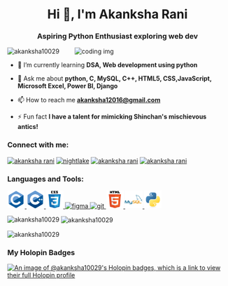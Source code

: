 <h1 align="center">Hi 👋, I'm Akanksha Rani</h1>
<h3 align="center">Aspiring Python Enthusiast exploring web dev</h3>
<img align="right" alt="coding img" width="350" src="https://user-images.githubusercontent.com/74038190/250967618-de30015f-dc5f-4ecf-a49b-ccd2b89776e4.gif"

<p align="left"> <img src="https://komarev.com/ghpvc/?username=akanksha10029&label=Profile%20views&color=0e75b6&style=flat" alt="akanksha10029" /> </p>

- 🌱 I’m currently learning **DSA, Web development using python**

- 💬 Ask me about **python, C, MySQL, C++, HTML5, CSS,JavaScript, Microsoft Excel, Power BI, Django**

- 📫 How to reach me **akanksha12016@gmail.com**


- ⚡ Fun fact **I have a talent for mimicking Shinchan's mischievous antics!**

<h3 align="left">Connect with me:</h3>
<p align="left">
<a href="https://linkedin.com/in/akanksha rani" target="blank"><img align="center" src="https://raw.githubusercontent.com/rahuldkjain/github-profile-readme-generator/master/src/images/icons/Social/linked-in-alt.svg" alt="akanksha rani" height="30" width="40" /></a>
<a href="https://instagram.com/nightlake" target="blank"><img align="center" src="https://raw.githubusercontent.com/rahuldkjain/github-profile-readme-generator/master/src/images/icons/Social/instagram.svg" alt="nightlake" height="30" width="40" /></a>
<a href="https://www.codechef.com/users/akanksha rani" target="blank"><img align="center" src="https://cdn.jsdelivr.net/npm/simple-icons@3.1.0/icons/codechef.svg" alt="akanksha rani" height="30" width="40" /></a>
<a href="https://www.hackerrank.com/akanksha rani" target="blank"><img align="center" src="https://raw.githubusercontent.com/rahuldkjain/github-profile-readme-generator/master/src/images/icons/Social/hackerrank.svg" alt="akanksha rani" height="30" width="40" /></a>
</p>

<h3 align="left">Languages and Tools:</h3>
<p align="left"> <a href="https://www.cprogramming.com/" target="_blank" rel="noreferrer"> <img src="https://raw.githubusercontent.com/devicons/devicon/master/icons/c/c-original.svg" alt="c" width="40" height="40"/> </a> <a href="https://www.w3schools.com/cpp/" target="_blank" rel="noreferrer"> <img src="https://raw.githubusercontent.com/devicons/devicon/master/icons/cplusplus/cplusplus-original.svg" alt="cplusplus" width="40" height="40"/> </a> <a href="https://www.w3schools.com/css/" target="_blank" rel="noreferrer"> <img src="https://raw.githubusercontent.com/devicons/devicon/master/icons/css3/css3-original-wordmark.svg" alt="css3" width="40" height="40"/> </a> <a href="https://www.figma.com/" target="_blank" rel="noreferrer"> <img src="https://www.vectorlogo.zone/logos/figma/figma-icon.svg" alt="figma" width="40" height="40"/> </a> <a href="https://git-scm.com/" target="_blank" rel="noreferrer"> <img src="https://www.vectorlogo.zone/logos/git-scm/git-scm-icon.svg" alt="git" width="40" height="40"/> </a> <a href="https://www.w3.org/html/" target="_blank" rel="noreferrer"> <img src="https://raw.githubusercontent.com/devicons/devicon/master/icons/html5/html5-original-wordmark.svg" alt="html5" width="40" height="40"/> </a> <a href="https://www.mysql.com/" target="_blank" rel="noreferrer"> <img src="https://raw.githubusercontent.com/devicons/devicon/master/icons/mysql/mysql-original-wordmark.svg" alt="mysql" width="40" height="40"/> </a> <a href="https://www.python.org" target="_blank" rel="noreferrer"> <img src="https://raw.githubusercontent.com/devicons/devicon/master/icons/python/python-original.svg" alt="python" width="40" height="40"/> </a> </p>

<p><img align="left" src="https://github-readme-stats.vercel.app/api/top-langs?username=akanksha10029&show_icons=true&locale=en&layout=compact" alt="akanksha10029" /></p>

<p>&nbsp;<img align="center" src="https://github-readme-stats.vercel.app/api?username=akanksha10029&show_icons=true&locale=en" alt="akanksha10029" /></p>

<p><img align="center" src="https://github-readme-streak-stats.herokuapp.com/?user=akanksha10029&" alt="akanksha10029" /></p>
<h3 align="left">My Holopin Badges</h3>

[![An image of @akanksha10029's Holopin badges, which is a link to view their full Holopin profile](https://holopin.me/akanksha10029)](https://holopin.io/@akanksha10029)
